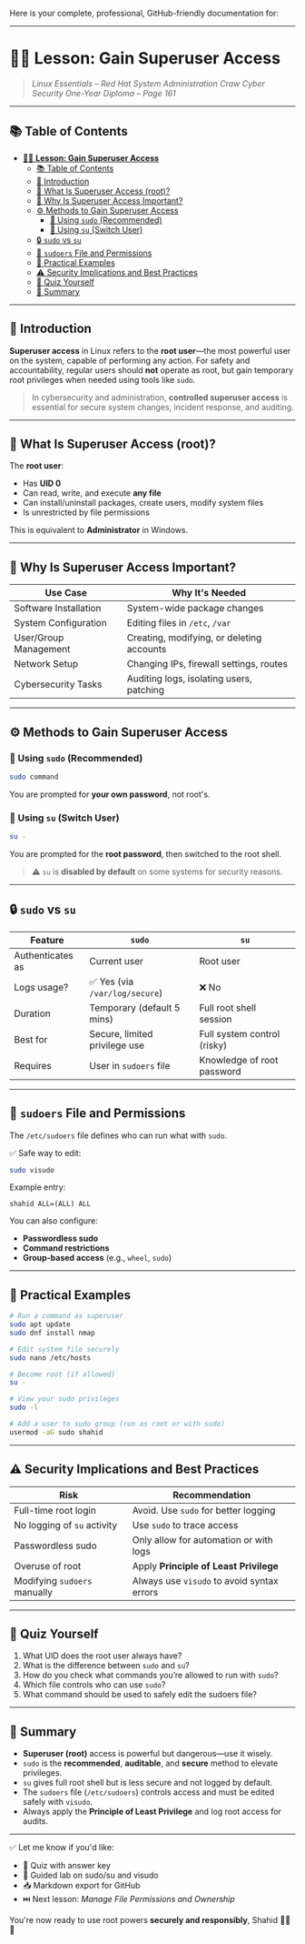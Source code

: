 Here is your complete, professional, GitHub-friendly documentation for:

---

# 🧑‍💼 **Lesson: Gain Superuser Access**

> *Linux Essentials – Red Hat System Administration*
> *Craw Cyber Security One-Year Diploma – Page 161*

---

## 📚 Table of Contents

- [🧑‍💼 **Lesson: Gain Superuser Access**](#-lesson-gain-superuser-access)
  - [📚 Table of Contents](#-table-of-contents)
  - [🎯 Introduction](#-introduction)
  - [🔑 What Is Superuser Access (root)?](#-what-is-superuser-access-root)
  - [🧠 Why Is Superuser Access Important?](#-why-is-superuser-access-important)
  - [⚙️ Methods to Gain Superuser Access](#️-methods-to-gain-superuser-access)
    - [🔹 Using `sudo` (Recommended)](#-using-sudo-recommended)
    - [🔹 Using `su` (Switch User)](#-using-su-switch-user)
  - [🔒 `sudo` vs `su`](#-sudo-vs-su)
  - [🧾 `sudoers` File and Permissions](#-sudoers-file-and-permissions)
  - [🧪 Practical Examples](#-practical-examples)
  - [⚠️ Security Implications and Best Practices](#️-security-implications-and-best-practices)
  - [🧠 Quiz Yourself](#-quiz-yourself)
  - [📎 Summary](#-summary)

---

## 🎯 Introduction

**Superuser access** in Linux refers to the **root user**—the most powerful user on the system, capable of performing any action. For safety and accountability, regular users should **not** operate as root, but gain temporary root privileges when needed using tools like `sudo`.

> In cybersecurity and administration, **controlled superuser access** is essential for secure system changes, incident response, and auditing.

---

## 🔑 What Is Superuser Access (root)?

The **root user**:

* Has **UID 0**
* Can read, write, and execute **any file**
* Can install/uninstall packages, create users, modify system files
* Is unrestricted by file permissions

This is equivalent to **Administrator** in Windows.

---

## 🧠 Why Is Superuser Access Important?

| Use Case              | Why It's Needed                           |
| --------------------- | ----------------------------------------- |
| Software Installation | System-wide package changes               |
| System Configuration  | Editing files in `/etc`, `/var`           |
| User/Group Management | Creating, modifying, or deleting accounts |
| Network Setup         | Changing IPs, firewall settings, routes   |
| Cybersecurity Tasks   | Auditing logs, isolating users, patching  |

---

## ⚙️ Methods to Gain Superuser Access

### 🔹 Using `sudo` (Recommended)

```bash
sudo command
```

You are prompted for **your own password**, not root's.

### 🔹 Using `su` (Switch User)

```bash
su -
```

You are prompted for the **root password**, then switched to the root shell.

> ⚠️ `su` is **disabled by default** on some systems for security reasons.

---

## 🔒 `sudo` vs `su`

| Feature          | `sudo`                        | `su`                        |
| ---------------- | ----------------------------- | --------------------------- |
| Authenticates as | Current user                  | Root user                   |
| Logs usage?      | ✅ Yes (via `/var/log/secure`) | ❌ No                        |
| Duration         | Temporary (default 5 mins)    | Full root shell session     |
| Best for         | Secure, limited privilege use | Full system control (risky) |
| Requires         | User in `sudoers` file        | Knowledge of root password  |

---

## 🧾 `sudoers` File and Permissions

The `/etc/sudoers` file defines who can run what with `sudo`.

✅ Safe way to edit:

```bash
sudo visudo
```

Example entry:

```text
shahid ALL=(ALL) ALL
```

You can also configure:

* **Passwordless sudo**
* **Command restrictions**
* **Group-based access** (e.g., `wheel`, `sudo`)

---

## 🧪 Practical Examples

```bash
# Run a command as superuser
sudo apt update
sudo dnf install nmap

# Edit system file securely
sudo nano /etc/hosts

# Become root (if allowed)
su -

# View your sudo privileges
sudo -l

# Add a user to sudo group (run as root or with sudo)
usermod -aG sudo shahid
```

---

## ⚠️ Security Implications and Best Practices

| Risk                         | Recommendation                             |
| ---------------------------- | ------------------------------------------ |
| Full-time root login         | Avoid. Use `sudo` for better logging       |
| No logging of `su` activity  | Use `sudo` to trace access                 |
| Passwordless sudo            | Only allow for automation or with logs     |
| Overuse of root              | Apply **Principle of Least Privilege**     |
| Modifying `sudoers` manually | Always use `visudo` to avoid syntax errors |

---

## 🧠 Quiz Yourself

1. What UID does the root user always have?
2. What is the difference between `sudo` and `su`?
3. How do you check what commands you’re allowed to run with `sudo`?
4. Which file controls who can use `sudo`?
5. What command should be used to safely edit the sudoers file?

---

## 📎 Summary

* **Superuser (root)** access is powerful but dangerous—use it wisely.
* `sudo` is the **recommended**, **auditable**, and **secure** method to elevate privileges.
* `su` gives full root shell but is less secure and not logged by default.
* The `sudoers` file (`/etc/sudoers`) controls access and must be edited safely with `visudo`.
* Always apply the **Principle of Least Privilege** and log root access for audits.

---

✅ Let me know if you'd like:

* 🧠 Quiz with answer key
* 🧪 Guided lab on sudo/su and visudo
* 📥 Markdown export for GitHub
* ⏭️ Next lesson: *Manage File Permissions and Ownership*

You're now ready to use root powers **securely and responsibly**, Shahid 🧑‍💻🔐
